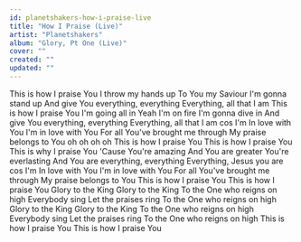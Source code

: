 ```yaml
---
id: planetshakers-how-i-praise-live
title: "How I Praise (Live)"
artist: "Planetshakers"
album: "Glory, Pt One (Live)"
cover: ""
created: ""
updated: ""
---
```


This is how I praise You
I throw my hands up
To You my Saviour
I'm gonna stand up
And give You everything, everything
Everything, all that I am
This is how I praise You
I'm going all in
Yeah I'm on fire
I'm gonna dive in
And give You everything, everything
Everything, all that I am
cos I'm In love with You
I'm in love with You
For all You've brought me through
My praise belongs to You
oh oh oh oh
This is how I praise You
This is how I praise You
This is why I praise You
'Cause You're amazing
And You are greater
You're everlasting
And You are everything, everything
Everything, Jesus you are
cos I'm In love with You
I'm in love with You
For all You've brought me through
My praise belongs to You
This is how I praise You
This is how I praise You
Glory to the King
Glory to the King
To the One who reigns on high
Everybody sing
Let the praises ring
To the One who reigns on high
Glory to the King
Glory to the King
To the One who reigns on high
Everybody sing
Let the praises ring
To the One who reigns on high
This is how I praise You
This is how I praise You